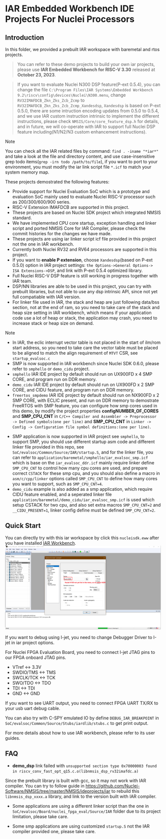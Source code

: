 # IAR Embedded Workbench IDE Projects For Nuclei Processors

## Introduction

In this folder, we provided a prebuilt IAR workspace with baremetal and rtos projects.

> You can refer to these demo projects to build your own iar projects, please use **IAR Embedded Workbench for RISC-V 3.30** released at **October 23, 2023**.

> If you want to evaluate Nuclei N300 DSP feature(P-ext 0.5.4), you can change the file `C:\Program Files\IAR Systems\Embedded Workbench 9.2\riscv\config\devices\Nuclei\N300.menu`, change `RV32IMAFDCB_Zkn_Zks_Zcb_Zcmp` to `RV32IMAFDCB_Zkn_Zks_Zcb_Zcmp_Xandesdsp`, `Xandesdsp` is based on P-ext 0.5.0, there are some intruction encoding updates from 0.5.0 to 0.5.4, and we use IAR custom instruction intrinsic to implement the different instructions, please check `NMSIS/Core/core_feature_dsp.h` for details, and in future, we will co-operate with IAR to support full Nuclei DSP feature including(N1/N2/N3 custom enhancement instructions).

> [!NOTE]
> You can check all the IAR related files by command: `find . -iname "*iar*"` and take a look at the file
> and directory content, and use case-insensitive grep todo items(`grep -irn todo /path/to/file`), if you want to port to your environment, you must modify the iar link script file `*.icf` to match your system memory map.

These projects demostrated the following features:

- Provide support for Nuclei Evaluation SoC which is a prototype and evaluation SoC mainly
  used to evaluate Nuclei RISC-V processor such as 200/300/600/900 series.
- RISC-V Extension IMAFDCB are supported in this project.
- These projects are based on Nuclei SDK project which integrated NMSIS standard.
- We have implemented CPU core startup, exception handling and linker script and ported NMSIS Core
  for IAR Compiler, please check the commit histories for the changes we have made.
- These projects are using iar linker script icf file provided in this project not the one in IAR workbench.
- Currently both Nuclei RV32 and RV64 processors are supported in this project.
- If you want to **enable P extension**, choose ``Xandesdsp``(based on P-ext 0.5.0) option in IAR project settings: ``the Options->General Options-> ISA Extensions->DSP``, and link with P-ext 0.5.4 optimized library.
- Full Nuclei RISC-V DSP feature is still working in progress together with IAR team.
- DSP/NN libraries are able to be used in this project, you can try with prebuilt libraries, but not able to
  use any dsp intrinsic API, since not yet full compatiable with IAR version.
- For linker file used in IAR, the stack and heap are just following data/bss section, not at the end of ram,
  so you need to take care of the stack and heap size setting in IAR workbench, which means if your application
  code use a lot of heap or stack, the application may crash, you need to increase stack or heap size on demand.

> [!NOTE]
> - In IAR, the eclic interrupt vector table is not placed in the start of ilm/rom start address, so you need to take care the vector table must be placed to be aligned to match the align requirement of `MTVT` CSR, see `startup_evalsoc.c`
> - SMP is now supported in IAR workbench since Nuclei SDK 0.6.0, please refer to `smphello` or `demo_cidu` project.
> - `smphello` IAR IDE project by default should run on UX900FD x 4 SMP CORE, and program run on DDR memory.
> - `demo_cidu` IAR IDE project by default should run on UX900FD x 2 SMP CORE, and CIDU feature, and program run on DDR memory.
> - `freertos_smpdemo` IAR IDE project by default should run on NX900FD x 2 SMP CORE, with ECLIC present, and run on DDR memory to demostrate FreeRTOS with SMP feature, you can configure how smp cores used in this demo, by modify the project properties **configNUMBER_OF_CORES** and **SMP_CPU_CNT** in `C/C++ Compiler and Assembler -> Preprocessor -> Defined symbols(one per line)` and **SMP_CPU_CNT** in `Linker -> Config -> Configuration file symbol definitions:(one per line)`.

- SMP application is now supported in IAR project see `smphello`, to support SMP, you should use different startup asm code
  and different linker file provided in this repo, see `SoC/evalsoc/Common/Source/IAR/startup.S`, and for the linker file,
  you can refer to `application/baremetal/smphello/iar_evalsoc_smp.icf` which is base on the `iar_evalsoc_ddr.icf` mainly
  require linker define `SMP_CPU_CNT` to control how many cpu cores are used, and prepare correct `CSTACK` for these smp cpu,
  and you should also define a macro in `asm/c/cpp/linker` options called `SMP_CPU_CNT` to define how many cores you want to support, such as `SMP_CPU_CNT=4`.
- `demo_cidu` example is also added as a smp application, which require CIDU feature enabled, and a seperated linker file
  `application/baremetal/demo_cidu/iar_evalsoc_smp.icf` is used which setup CSTACK for two cpu, and also set extra macros
  `SMP_CPU_CNT=2` and `__CIDU_PRESENT=1`, linker config define must be defined `SMP_CPU_CNT=2`.

## Quick Start

You can directly try with this iar workspace by click this `nucleisdk.eww` after you have installed [IAR Workbench](https://www.iar.com/riscv).
![IAR Projects for Nuclei](asserts/nsdk_iar_projects.png)

If you want to debug using I-jet, you need to change Debugger Driver to I-jet in iar project options.

For Nuclei FPGA Evaluation Board, you need to connect I-jet JTAG pins to our FPGA onboard JTAG pins.

- VTref       <->   3.3V
- SWDIO/TMS   <->   TMS
- SWCLK/TCK   <->   TCK
- SWO/TDO     <->   TDO
- TDI         <->   TDI
- GND         <->   GND

If you want to see UART output, you need to connect FPGA UART TX/RX to your usb uart debug cable.

You can also try with C-SPY emulated IO by define `DEBUG_IAR_BREAKPOINT` in `SoC/evalsoc/Common/Source/Stubs/iardlib/stubs.c` to get print output.

For more details about how to use IAR workbench, please refer to its user guides.

## FAQ

* **demo_dsp** link failed with `unsupported section type 0x70000003 found in riscv_conv_fast_opt_q15.c.o(libnmsis_dsp_rv32imafdc.a)`

Since the prebuilt library is built with gcc, so it may not work with IAR compiler. You can try to follow guide in https://github.com/Nuclei-Software/NMSIS/tree/master/NMSIS/ideprojects/iar to rebuild this ``libnmsis_dsp_xxxx.a`` library, and link to the version built with IAR compiler.

* Some applications are using a different linker script than the one in `SoC/evalsoc/Board/nuclei_fpga_eval/Source/IAR` folder due to its project limitation, please take care.

* Some smp applications are using customized ``startup.S`` not the IAR compiler provided one, please take care.
